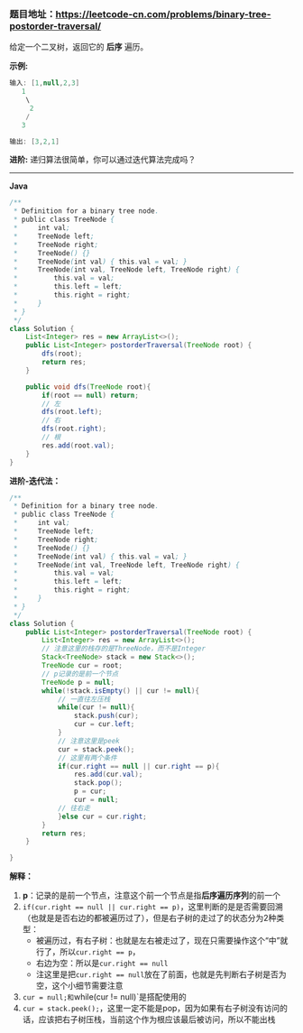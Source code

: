 ### 题目地址：https://leetcode-cn.com/problems/binary-tree-postorder-traversal/

给定一个二叉树，返回它的 **后序** 遍历。

**示例:**

``` java
输入: [1,null,2,3]  
   1
    \
     2
    /
   3 

输出: [3,2,1]
```

**进阶:** 递归算法很简单，你可以通过迭代算法完成吗？

---

**Java**

``` java
/**
 * Definition for a binary tree node.
 * public class TreeNode {
 *     int val;
 *     TreeNode left;
 *     TreeNode right;
 *     TreeNode() {}
 *     TreeNode(int val) { this.val = val; }
 *     TreeNode(int val, TreeNode left, TreeNode right) {
 *         this.val = val;
 *         this.left = left;
 *         this.right = right;
 *     }
 * }
 */
class Solution {
    List<Integer> res = new ArrayList<>();
    public List<Integer> postorderTraversal(TreeNode root) {
        dfs(root);
        return res;
    }

    public void dfs(TreeNode root){
        if(root == null) return;
        // 左
        dfs(root.left);
        // 右
        dfs(root.right);
        // 根
        res.add(root.val);
    }
}
```

**进阶-迭代法：**

``` java
/**
 * Definition for a binary tree node.
 * public class TreeNode {
 *     int val;
 *     TreeNode left;
 *     TreeNode right;
 *     TreeNode() {}
 *     TreeNode(int val) { this.val = val; }
 *     TreeNode(int val, TreeNode left, TreeNode right) {
 *         this.val = val;
 *         this.left = left;
 *         this.right = right;
 *     }
 * }
 */
class Solution {
    public List<Integer> postorderTraversal(TreeNode root) {
        List<Integer> res = new ArrayList<>();
        // 注意这里的栈存的是ThreeNode，而不是Integer
        Stack<TreeNode> stack = new Stack<>();
        TreeNode cur = root;
        // p记录的是前一个节点
        TreeNode p = null;
        while(!stack.isEmpty() || cur != null){
            // 一直往左压栈
            while(cur != null){
                stack.push(cur);
                cur = cur.left;
            }
            // 注意这里是peek
            cur = stack.peek();
            // 这里有两个条件
            if(cur.right == null || cur.right == p){
                res.add(cur.val);
                stack.pop();
                p = cur;
                cur = null;
            // 往右走
            }else cur = cur.right;
        }
        return res;
    }

}
```

**解释：**

1. **p**：记录的是前一个节点，注意这个前一个节点是指**后序遍历序列**的前一个
2. `if(cur.right == null || cur.right == p)`，这里判断的是是否需要回溯（也就是是否右边的都被遍历过了），但是右子树的走过了的状态分为2种类型：
   - 被遍历过，有右子树：也就是左右被走过了，现在只需要操作这个“中”就行了，所以`cur.right == p`，
   - 右边为空：所以是`cur.right == null`
   - 注这里是把`cur.right == null`放在了前面，也就是先判断右子树是否为空，这个小细节需要注意
3. `cur = null;和`while(cur != null)`是搭配使用的
4. `cur = stack.peek();`，这里一定不能是pop，因为如果有右子树没有访问的话，应该把右子树压栈，当前这个作为根应该最后被访问，所以不能出栈

